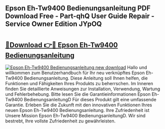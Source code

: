 ## Epson Eh-Tw9400 Bedienungsanleitung PDF Download Free - Part-qhQ User Guide Repair - Service Owner Edition JYpOQ

# <h2><a href="http://df5lzik.blite.top/?on=Epson+Eh-Tw9400+Bedienungsanleitung">🔗Download 👉🔴 Epson Eh-Tw9400 Bedienungsanleitung</a></h2>

[![Epson Eh-Tw9400 Bedienungsanleitung new download](https://i.imgur.com/lujVjoI.png)](http://df5lzik.blite.top/?on=Epson+Eh-Tw9400+Bedienungsanleitung)
Hallo und willkommen zum Benutzerhandbuch für Ihr neu verknüpftes Epson Eh-Tw9400 Bedienungsanleitung. Diese Anleitung soll Ihnen helfen, die Funktionen und Fähigkeiten Ihres Produkts zu beherrschen. Im Inneren finden Sie detaillierte Anweisungen zur Installation, Verwendung, Wartung und Fehlerbehebung. Bitte lesen Sie die Garantieinformationen Epson Eh-Tw9400 BedienungsanleitungD Für dieses Produkt gilt eine umfassende Garantie. Erleben Sie die Zukunft mit den innovativen Funktionen Ihres neuen Epson Eh-Tw9400 Bedienungsanleitung. Ihre Zufriedenheit ist Unsere Mission Epson Eh-Tw9400 BedienungsanleitungD. Wir sind bestrebt, Ihre vollste Zufriedenheit zu gewährleisten.
